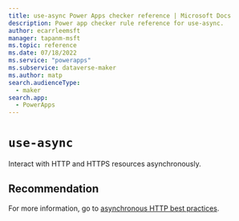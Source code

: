 ```yaml
---
title: use-async Power Apps checker reference | Microsoft Docs
description: Power app checker rule reference for use-async.
author: ecarrleemsft
manager: tapanm-msft
ms.topic: reference
ms.date: 07/18/2022
ms.service: "powerapps"
ms.subservice: dataverse-maker
ms.author: matp
search.audienceType: 
  - maker
search.app: 
  - PowerApps
---
```

# `use-async`

Interact with HTTP and HTTPS resources asynchronously.

## Recommendation

For more information, go to [asynchronous HTTP best practices](/powerapps/developer/model-driven-apps/best-practices/business-logic/interact-http-https-resources-asynchronously).
